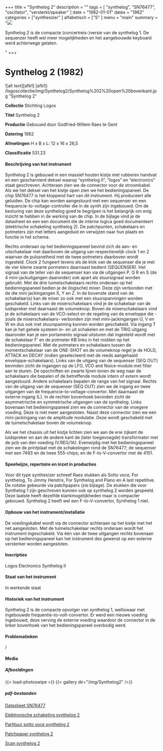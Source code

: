 ﻿+++
title = "Synthelog 2"
description = ""
tags = [
"synthelog", "SN76477", "oscillator", "versterkt/speaker"
]
date = "1982-01-01"
dates = "1982"
categories = ["synthesizer"
]
alfabetisch = ["S"
]
menu = "main"
summary = "<a href='/logoscollectie/1982/synthelog2'><img src='/logoscollectie/img/Synthelog2/Synthelog%202%20open%20bovenkant.jpg'></a><p>Synthelog 2 is de compacte (concertreis-)versie van de synthelog 1. De sequenzer heeft wel meer mogelijkheden en het aangebouwde keyboard werd achterwege gelaten.</p>"
+++

# Synthelog 2 (1982)

![alt text][afb1]
[afb1]: /logoscollectie/img/Synthelog2/Synthelog%202%20open%20bovenkant.jpg "Synthelog 2"

**Collectie**
Stichting Logos

**Titel**
Synthelog 2

**Productie**
Gebouwd door Godfried-Willem Raes te Gent

**Datering**
1982

**Afmetingen**
H x B x L: 12 x 16 x 26,5

**Classificatie**
531.23

#### Beschrijving van het instrument
Synthelog 2 is gebouwd in een massief houten kistje met rubberen handvat en een gescharnierd deksel waarop “synthelog II”, “logos” en “electronics” staat geschreven. Achteraan zien we de connector voor de stroomkabel. Als we het deksel van het kistje open zien we het bedieningspaneel.
De chip SN76477 is het kloppend hart van dit instrument. Hij produceert alle geluiden. De chip kan worden aangestuurd met een sequenser en een frequencie-to-voltage-controller die in de synth zijn ingebouwd. Om de besturing van deze synthelog goed te begrijpen is het belangrijk om enig inzicht te hebben in de werking van de chip. In de bijlage vind je de datasheet en een een document die de interne logica goed documenteert (elektrische schakeling synthelog 2). De patchpunten, schakelaars en potmeters zijn met letters aangeduid en verwijzen naar hun plaats en functie in het schema. 

Rechts onderaan op het bedieningspaneel bevind zich de aan- en uitschakelaar met daarboven de uitgang van respectievelijk clock 1 en 2 waarvan de pulssnelheid met de twee potmeters daarboven wordt ingesteld. Clock 2 fungeert tevens als de klok van de sequenser die je met de vier kleine zwarte pormeters daarnaast bedient (SEQUENSER). Het signaal van de teller van de sequenser kan via de uitgangen P, Q R en S (de 4 mini-jackuitgangen daaronder) ook apart als stuursignaal worden gebruikt. 
Met de drie tuimelschakelaars rechts onderaan op het bedieningspaneel bedien je de (logische) mixer. Deze zijn verbonden met de die mini jackingangen X, Y en Z. In de bovenste stand van de schakelaar(s) kan de mixer zo ook met een stuurspanningen worden geschakeld. 
Links van de mixerschakelaars vind je de schakelaar van de luidspreker met daarnaast de volumeknop. 
Boven de mixerschakelaars vind je de schakelaars van de VCO-select en de regeling van de enveloppe die -zoals de mixerschakelaars- verbonden zijn met mini-jackingangen U, V en W en dus ook met stuurspanning kunnen worden geschakeld. 
Via ingang T kan je het gehele systeem in- en uit schakelen en met de TRIG uitgang daaronder kan je een portamento signaal uitsturen dat ingesteld wordt met de schakelaar F’ en de potmeter KB links in het midden op het bedieningspaneel. 
Met de potmeters en schakelaars tussen de momentschakelaar van de ONE-SHOT en de volumeknop regel je de HOLD, ATTACK en DECAY (indien geselecteerd met de reeds aangehaald enveloppe-schakelaars).
Links van de uitgang van de sequenser (SEQ OUT) bevinden zicht de ingangen op de LFO, VCO and Noice-module met filter aan te sturen. De opschriften en zwarte lijnen tonen de weg naar de schakelaars die bepalen of de betreffende module intern of extern wordt aangestuurd. Andere schakelaars bepalen de range van het signaal.
Rechts van de uitgang van de sequenser (SEQ OUT) zien we de ingang en twee uitgangen van de frequencie-to-voltage-convertor.   Met daarnaast de externe ingang (L). 
In de rechter bovenhoek bevinden zicht de asymmetrische en symmetrische uitgangen van de synthelog. 
Links bovenaan het bedieningspaneel zien we de connector van de vroegere voeding. Deze is niet meer aangesloten. Naast deze connector zien we een mini-jackingang van de amplitude modulatie. Deze wordt geschakeld met de tuimelschakelaar boven de volumeknop.

Als we het chassis uit het kistje lichten zien we aan de ene zijkant de luidspreker en aan de andere kant de (later toegevoegde) transformator met de pcb van den voeding (V.REG/1A). Evenwijdig met het bedieningspaneel zien we de printplaat met de schakelingen rond de SN76477; de sequenser met een 7493 en de twee 555-chips; en de F-to-V-convertor met de 4151.

#### Speelwijze, repertoire en inzet in producties
Voor dit type synthesizer schreef Raes stukken als Sotto voce, For synthelog, To Jimmy Hendrix, For Synthelog and Piano en A last repetitive. De notatie gebeurde via patchpapers (zie bijlage). 
De stukken die voor Synthelog 1 zijn geschreven kunnen ook op synthelog 2 worden gespeeld. Deze laatste heeft dezelfde klankmogelijkheden maar is compacter gebouwd. Synthelog 2 heeft wel een F-to-V-convertor, Synthelog 1 niet. 

#### Opbouw van het instrument/installatie
De voedingskabel wordt via de connector achteraan op het kistje met het net aangesloten. Met de tuimelschakelaar rechts onderaan wordt het instrument ingeschakeld. Via één van de twee uitgangen rechts bovenaan op het bedieningspaneel kan het instrument des gewenst op een externe versterker worden aangesloten.

#### Inscripties
Logos
Electronics
Synthelog II

#### Staat van het instrument
In werkende staat 

#### Historiek van het instrument
Synthelog 2 is de compacte opvolger van synthelog 1, welliswaar met ingebouwde frequentie-to-volt-convertor.
Er werd een nieuwe voeding ingebouwd, deze verving de externe voeding waardoor de connector in de linker bovenhoek van het bedieningspaneel overbodig werd. 


#### Problematieken
/

#### Media
##### Afbeeldingen
{{< load-photoswipe >}}
{{< gallery dir="/img/Synthelog2" />}}

##### pdf-bestanden
[Datasheet SN76477](/logoscollectie/pdf/Synthelog2/Datasheet_SN76477.pdf)

[Elektronische schakeling synthelog 2](/logoscollectie/pdf/Synthelog2/Elektronische_schakeling_synthelog_2.pdf)

[Partituur sotto voce synthelog 2](/logoscollectie/pdf/Synthelog2/Partituur_sotto_voce_synthelog_2.pdf)

[Patchpaper synthelog 2](/logoscollectie/pdf/Synthelog2/Patchpaper_synthelog_2.pdf)

[Scan synthelog 2](/logoscollectie/pdf/Synthelog2/Scan_synthelog_2.pdf)